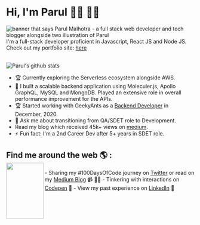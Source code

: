 # Hi, I'm Parul 👋🏼 👩‍💻

<img src="https://raw.githubusercontent.com/malhotra-parul/malhotra-parul/master/gh-header-image.jpg" alt="banner that says Parul Malhotra - a full stack web developer and tech blogger alongside two illustration of Parul">
I'm a full-stack developer proficient in Javascript, React JS and Node JS.

<div>
Check out my portfolio site: <a href="https://parul-malhotra.vercel.app/">here</a>
</div>

</br>

![Parul's github stats](https://github-readme-stats.vercel.app/api?username=malhotra-parul&show_icons=true&count_private=true&theme=buefy)

- 🏆 Currently exploring the Serverless ecosystem alongside AWS.
- 🔭 I built a scalable backend application using Moleculer.js, Apollo GraphQL, MySQL and MongoDB. Played an extensive role in overall performance improvement for the APIs.
- 🏆 Started working with GeekyAnts as a [Backend Developer](https://geekyants.com/parul-malhotra) in December, 2020. 
- 💬 Ask me about transitioning from QA/SDET role to Development.
- Read my blog which received 45k+ views on [medium](https://medium.com/better-programming/why-is-0-1-0-2-not-equal-to-0-3-in-most-programming-languages-99432310d476).
- ⚡ Fun fact: I'm a 2nd Career Dev after 5+ years in SDET role.

## Find me around the web 🌎 : <div ><div><img align="left" width="100" height="150" src="https://raw.githubusercontent.com/malhotra-parul/malhotra-parul/master/humaaans.png"></div>
<div>
- Sharing my #100DaysOfCode journey on <a href="https://twitter.com/malhotra_parul">Twitter</a> or read on my <a href="https://medium.com/@parulm.business">Medium Blog</a> 📹 ✍🏾
- Tinkering with interactions on <a href="https://codepen.io/PAUMALHOTRA/pens/popular"> Codepen</a> 🏓
- View my past experience on  <a href="https://www.linkedin.com/in/parul-malhotra-7337871b/">LinkedIn</a> 💼
</div></div>
